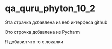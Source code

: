 # qa_quru_phyton_10_2

Эта страчка добавлена из веб интерфеса github

Это строчка добавлена из Pycharm


Я добавил что то с локалки
